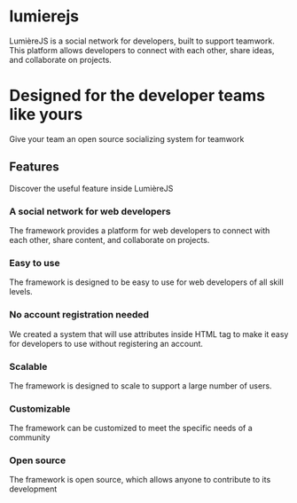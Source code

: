 # lumierejs
LumièreJS is a social network for developers, built to support teamwork. This platform allows developers to connect with each other, share ideas, and collaborate on projects.

# Designed for the developer teams like yours
Give your team an open source socializing system for teamwork

## Features
Discover the useful feature inside LumièreJS
### A social network for web developers
The framework provides a platform for web developers to connect with each other, share content, and collaborate on projects.
### Easy to use
The framework is designed to be easy to use for web developers of all skill levels.
### No account registration needed
We created a system that will use attributes inside HTML tag to make it easy for developers to use without registering an account.
### Scalable
The framework is designed to scale to support a large number of users.
### Customizable
The framework can be customized to meet the specific needs of a community
### Open source
The framework is open source, which allows anyone to contribute to its development
